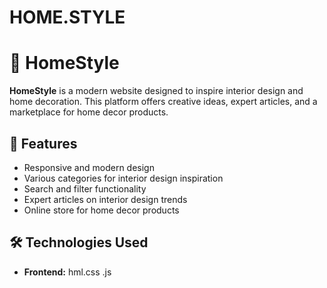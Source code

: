 # HOME.STYLE
# 🏡 HomeStyle

**HomeStyle** is a modern website designed to inspire interior design and home decoration. This platform offers creative ideas, expert articles, and a marketplace for home decor products.

## 🚀 Features

- Responsive and modern design  
- Various categories for interior design inspiration  
- Search and filter functionality  
- Expert articles on interior design trends  
- Online store for home decor products  

## 🛠 Technologies Used

- **Frontend:** hml.css .js

